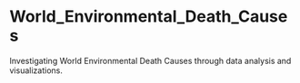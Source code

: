 # World_Environmental_Death_Causes
Investigating World Environmental Death Causes through data analysis and visualizations.
